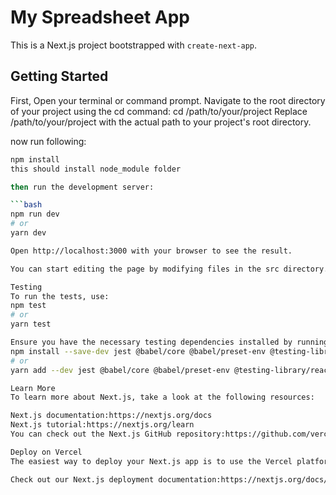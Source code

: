 # My Spreadsheet App

This is a Next.js project bootstrapped with `create-next-app`.

## Getting Started

First, Open your terminal or command prompt.
Navigate to the root directory of your project using the cd command:
cd /path/to/your/project
 Replace /path/to/your/project with the actual path to your project's root directory.

 now run following:
 
 ```bash
npm install 
this should install node_module folder

then run the development server:

```bash
npm run dev
# or
yarn dev

Open http://localhost:3000 with your browser to see the result.

You can start editing the page by modifying files in the src directory.

Testing
To run the tests, use:
npm test
# or
yarn test

Ensure you have the necessary testing dependencies installed by running:
npm install --save-dev jest @babel/core @babel/preset-env @testing-library/react @testing-library/jest-dom
# or
yarn add --dev jest @babel/core @babel/preset-env @testing-library/react @testing-library/jest-dom

Learn More
To learn more about Next.js, take a look at the following resources:

Next.js documentation:https://nextjs.org/docs
Next.js tutorial:https://nextjs.org/learn
You can check out the Next.js GitHub repository:https://github.com/vercel/next.js - your feedback and contributions are welcome!

Deploy on Vercel
The easiest way to deploy your Next.js app is to use the Vercel platform:https://vercel.com/new?utm_medium=default-template&filter=next.js&utm_source=create-next-app&utm_campaign=create-next-app-readme

Check out our Next.js deployment documentation:https://nextjs.org/docs/deployment for more details.
